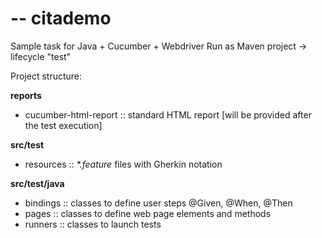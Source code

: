# -- citademo
Sample task for Java + Cucumber + Webdriver
Run as Maven project -> lifecycle "test"

Project structure:

__reports__
- cucumber-html-report :: standard HTML report [will be provided after the test execution]

__src/test__
- resources :: _*.feature_ files with Gherkin notation  

__src/test/java__
- bindings :: classes to define user steps @Given, @When, @Then
- pages :: classes to define web page elements and methods
- runners :: classes to launch tests
